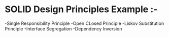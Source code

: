 # SOLID Design Principles  Example :-

-Single Responsibility Principle
-Open CLosed Principle 
-Liskov Substitution Principle 
-Interface Segregation 
-Dependency Inversion 
